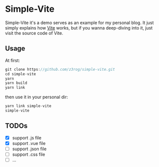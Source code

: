 # Simple-Vite

Simple-Vite it's a demo serves as an example for my personal blog. It just simply explains how [Vite](https://github.com/vitejs/vite) works, but if you wanna deep-diving into it, just visit the source code of Vite.

## Usage

At first:

```js
git clone https://github.com/z3rog/simple-vite.git
cd simple-vite
yarn
yarn build
yarn link
```

then use it in your personal dir:

```js
yarn link simple-vite
simple-vite
```

## TODOs

- [x] support .js file
- [x] support .vue file
- [ ] support .json file
- [ ] support .css file
- [ ] ... 
